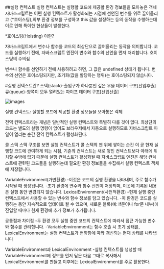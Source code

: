 ##실행 컨텍스트 
실행 컨텍스트는 실행할 코드에 제공할 환경 정보들을 모아놓은 객체
자바스크립트는 어떤 실행 컨텍스트가 활성화되는 시점에 선언된 변수를 위로 끌어올리고 (*호이스팅),외부 환경 정보를 구성하고 this 값을 설정하는 등의 동작을 수행하는데 이로 인해 특이한 현상들이 발생한다.

*호이스팅(Hoisting) 이란?

자바스크립트에서 변수나 함수를 코드의 최상단으로 끌어올리는 동작을 의미합니다.
코드를 실행하기 전에, 자바스크립트 엔진이 변수와 함수의 선언을 먼저 처리합니다.
호이스팅의 주의점

변수나 함수를 선언하기 전에 사용하려고 하면, 그 값은 undefined 상태가 됩니다.
변수의 선언은 호이스팅되지만, 초기화(값을 할당하는 행위)는 호이스팅되지 않습니다.

#실행 컨텍스트란?
스택(stack)-출입구가 하나뿐인 깊은 우물 데이터 구조[선입후출]
큐(queue)-양쪽이 모두 열려있는 파이프 데이터 구조[선입선출]

![images](https://github.com/user-attachments/assets/8c0488f6-39fe-4756-831b-c8984aa84a3f)

실행 컨텍스트: 실행할 코드에 제공할 환경 정보들을 모아놓은 객체

전역 컨텍스트라는 개념은 일반적인 실행 컨텍스트와 특별히 다를 것이 없다.
최상단의 코드는 별도의 실행 명령이 없어도 브라우저에서 자동으로 실행하므로 자바스크립트 파일이 열리는 순간 전역 컨텍스트가 활성화된다.

콜 스택
스택 구조를 보면 실행 컨텍스트가 콜 스택의 맨 위에 쌓이는 순간 이 곧 현재 실행할 코드에 관여하게 되는 시점,
기존의 컨텍스트는 새로 쌓인 컨텍스트보다 아래에 위치할 수밖에 없기 때문에 실행 컨텍스트가 활성화될 때 자바스크립트 엔진은 해당 컨텍스트에 관련된 코드들을 실행하는데 필요한 환경 정보들을 수집해서 실행 컨텍스트 객체에 저장합니다.

VariableEnvironment(가변환경)
-이것은 코드의 실행 환경을 나타내며, 주로 함수가 시작될 때 생성됩니다.
-초기 환경에 변수와 함수 선언이 저장되며, 이곳에 기록된 내용은 실행 동안 변경되지 않습니다.
LexicalEnvironment(사전적환경)
-현재 실행 중인 컨텍스트에서 사용할 수 있는 변수와 함수 정보를 담고 있습니다.
-이 환경은 코드를 실행하는 동안 지속적으로 업데이트 될 수 있으며, 새로운 블록(예: if문이나 for문 내부)에 진입할 때마다 현재 환경에 추가 정보가 추가됩니다.

공통점과 차이점
-두 환경 모두 실행 중인 코드의 컨텍스트에 따라서 접근 가능한 변수와 함수를 관리합니다.
-VariableEnvironment는 함수 호출 시 초기 상태를, LexicalEnvironment는 실행 컨텍스트가 변화함에 따라 갱신되는 현재 상태를 나타냅니다


VariableEnvironment과 LexicalEnvironment
-실행 컨텍스트를 생성할 때 VariableEnvironment에 정보를 먼저 담은 다음 그대로 복사해서 LexicalEnvironment를 만들고 이후에는 LexicalEnvironment를 주로 활용한다.







